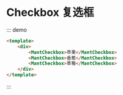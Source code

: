 # Checkbox 复选框

::: demo
```html
<template>
    <div>
        <MantCheckbox>苹果</MantCheckbox>
        <MantCheckbox>香蕉</MantCheckbox>
        <MantCheckbox>草莓</MantCheckbox>
    </div>
</template>
```
:::